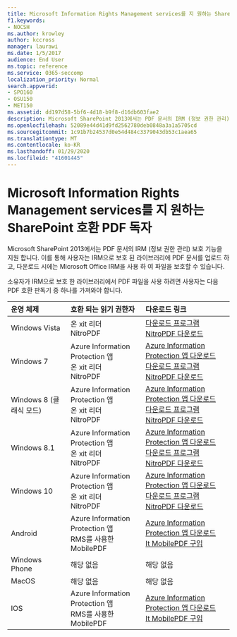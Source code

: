 ```yaml
---
title: Microsoft Information Rights Management services를 지 원하는 SharePoint 호환 PDF 독자
f1.keywords:
- NOCSH
ms.author: krowley
author: kccross
manager: laurawi
ms.date: 1/5/2017
audience: End User
ms.topic: reference
ms.service: O365-seccomp
localization_priority: Normal
search.appverid:
- SPO160
- OSU150
- MET150
ms.assetid: dd197d58-5bf6-4d18-b9f8-d16db603fae2
description: Microsoft SharePoint 2013에서는 PDF 문서의 IRM (정보 권한 관리) 보호 기능을 지원 합니다. 이를 통해 사용자는 IRM으로 보호 된 라이브러리에 PDF 문서를 업로드 하 고, 다운로드 시에는 Microsoft Office IRM을 사용 하 여 파일을 보호할 수 있습니다.
ms.openlocfilehash: 52089e44d41d9fd2562780deb0848a3a1a5705cd
ms.sourcegitcommit: 1c91b7b24537d0e54d484c3379043db53c1aea65
ms.translationtype: MT
ms.contentlocale: ko-KR
ms.lasthandoff: 01/29/2020
ms.locfileid: "41601445"
---
```

# <a name="sharepoint-compatible-pdf-readers-that-support-microsoft-information-rights-management-services"></a>Microsoft Information Rights Management services를 지 원하는 SharePoint 호환 PDF 독자

Microsoft SharePoint 2013에서는 PDF 문서의 IRM (정보 권한 관리) 보호 기능을 지원 합니다. 이를 통해 사용자는 IRM으로 보호 된 라이브러리에 PDF 문서를 업로드 하 고, 다운로드 시에는 Microsoft Office IRM을 사용 하 여 파일을 보호할 수 있습니다.
  
소유자가 IRM으로 보호 한 라이브러리에서 PDF 파일을 사용 하려면 사용자는 다음 PDF 호환 판독기 중 하나를 가져와야 합니다.
  
|**운영 체제**|**호환 되는 읽기 권한자**|**다운로드 링크**|
|:-----|:-----|:-----|
|Windows Vista  <br/> |온 xit 리더  <br/> NitroPDF  <br/> |[다운로드 프로그램](https://go.microsoft.com/fwlink/?linkid=253210) <br/> [NitroPDF 다운로드](https://www.gonitro.com/pdf-reader) <br/> |
|Windows 7  <br/> |Azure Information Protection 앱  <br/> 온 xit 리더  <br/> NitroPDF  <br/> |[Azure Information Protection 앱 다운로드](https://go.microsoft.com/fwlink/?linkid=837797) <br/> [다운로드 프로그램](https://go.microsoft.com/fwlink/?linkid=253210) <br/> [NitroPDF 다운로드](https://www.gonitro.com/pdf-reader) <br/> |
|Windows 8 (클래식 모드)  <br/> |Azure Information Protection 앱  <br/> 온 xit 리더  <br/> NitroPDF  <br/> |[Azure Information Protection 앱 다운로드](https://go.microsoft.com/fwlink/?linkid=837797) <br/> [다운로드 프로그램](https://go.microsoft.com/fwlink/?linkid=253210) <br/> [NitroPDF 다운로드](https://www.gonitro.com/pdf-reader) <br/> |
|Windows 8.1  <br/> |Azure Information Protection 앱  <br/> 온 xit 리더  <br/> NitroPDF  <br/> |[Azure Information Protection 앱 다운로드](https://go.microsoft.com/fwlink/?linkid=837797) <br/> [다운로드 프로그램](https://go.microsoft.com/fwlink/?linkid=253210) <br/> [NitroPDF 다운로드](https://www.gonitro.com/pdf-reader) <br/> |
|Windows 10  <br/> |Azure Information Protection 앱  <br/> 온 xit 리더  <br/> NitroPDF  <br/> |[Azure Information Protection 앱 다운로드](https://go.microsoft.com/fwlink/?linkid=837797) <br/> [다운로드 프로그램](https://go.microsoft.com/fwlink/?linkid=253210) <br/> [NitroPDF 다운로드](https://www.gonitro.com/pdf-reader) <br/> |
|Android  <br/> |Azure Information Protection 앱  <br/> RMS를 사용한 MobilePDF  <br/> |[Azure Information Protection 앱 다운로드](https://go.microsoft.com/fwlink/?linkid=836827) <br/> [It MobilePDF 구입](https://play.google.com/store/apps/details?id=com.foxit.mobile.pdf.lite) <br/> |
|Windows Phone  <br/> |해당 없음  <br/> |해당 없음  <br/> |
|MacOS  <br/> |해당 없음  <br/> |해당 없음  <br/> |
|IOS  <br/> |Azure Information Protection 앱  <br/> RMS를 사용한 MobilePDF  <br/> |[Azure Information Protection 앱 다운로드](https://go.microsoft.com/fwlink/?linkid=836828) <br/> [It MobilePDF 구입](https://play.google.com/store/apps/details?id=com.foxit.mobile.pdf.lite) <br/> |
   

